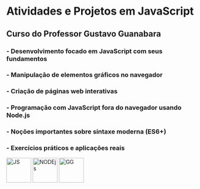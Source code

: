 # Atividades e Projetos em JavaScript
## Curso do Professor Gustavo Guanabara
### - Desenvolvimento focado em JavaScript com seus fundamentos
### - Manipulação de elementos gráficos no navegador
### - Criação de páginas web interativas
### - Programação com JavaScript fora do navegador usando Node.js
### - Noções importantes sobre sintaxe moderna (ES6+)
### - Exercícios práticos e aplicações reais
<img src="https://github.com/user-attachments/assets/d05fdd00-b034-4677-8cfb-e15dce876341" alt="JS" width="65px">
<img src="https://github.com/user-attachments/assets/dec479c2-0e75-46cc-a4d9-980df50c30bf" alt="NODEjs" width="65px">
<img src="https://github.com/user-attachments/assets/d96c6c27-223f-49a9-a976-239d0b7f7379" alt="GG" width="65px">
